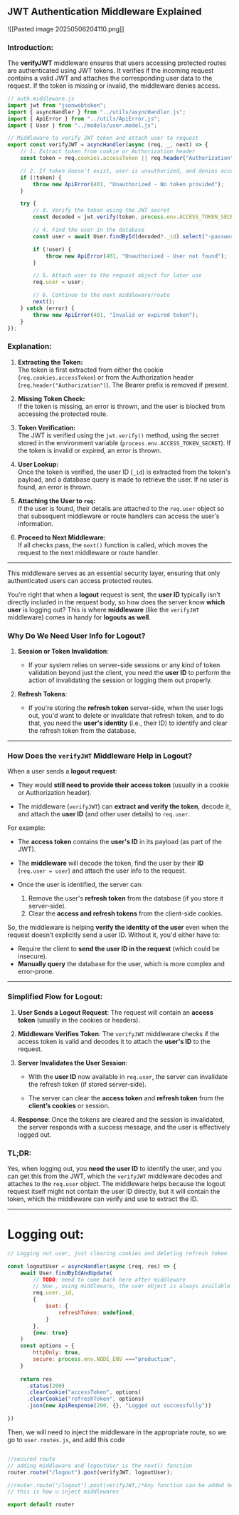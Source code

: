 ## JWT Authentication Middleware Explained

![[Pasted image 20250506204110.png]]

### Introduction:

The **verifyJWT** middleware ensures that users accessing protected routes are authenticated using JWT tokens. It verifies if the incoming request contains a valid JWT and attaches the corresponding user data to the request. If the token is missing or invalid, the middleware denies access.

```javascript
// auth.middleware.js
import jwt from "jsonwebtoken";
import { asyncHandler } from "../utils/asyncHandler.js";
import { ApiError } from "../utils/ApiError.js";
import { User } from "../models/user.model.js";

// Middleware to verify JWT token and attach user to request
export const verifyJWT = asyncHandler(async (req, _, next) => {
    // 1. Extract token from cookie or Authorization header
    const token = req.cookies.accessToken || req.header("Authorization")?.replace("Bearer ", "");

    // 2. If token doesn't exist, user is unauthorized, and denies access 
    if (!token) {
        throw new ApiError(401, "Unauthorized - No token provided");
    }

    try {
        // 3. Verify the token using the JWT secret
        const decoded = jwt.verify(token, process.env.ACCESS_TOKEN_SECRET);

        // 4. Find the user in the database
        const user = await User.findById(decoded?._id).select("-password -refreshToken");

        if (!user) {
            throw new ApiError(401, "Unauthorized - User not found");
        }

        // 5. Attach user to the request object for later use
        req.user = user;

        // 6. Continue to the next middleware/route
        next();
    } catch (error) {
        throw new ApiError(401, "Invalid or expired token");
    }
});

```

### Explanation:

1. **Extracting the Token:**  
    The token is first extracted from either the cookie (`req.cookies.accessToken`) or from the Authorization header (`req.header("Authorization")`). The Bearer prefix is removed if present.
    
2. **Missing Token Check:**  
    If the token is missing, an error is thrown, and the user is blocked from accessing the protected route.
    
3. **Token Verification:**  
    The JWT is verified using the `jwt.verify()` method, using the secret stored in the environment variable (`process.env.ACCESS_TOKEN_SECRET`). If the token is invalid or expired, an error is thrown.
    
4. **User Lookup:**  
    Once the token is verified, the user ID (`_id`) is extracted from the token's payload, and a database query is made to retrieve the user. If no user is found, an error is thrown.
    
5. **Attaching the User to `req`:**  
    If the user is found, their details are attached to the `req.user` object so that subsequent middleware or route handlers can access the user's information.
    
6. **Proceed to Next Middleware:**  
    If all checks pass, the `next()` function is called, which moves the request to the next middleware or route handler.
    

---

This middleware serves as an essential security layer, ensuring that only authenticated users can access protected routes.

You're right that when a **logout** request is sent, the **user ID** typically isn't directly included in the request body, so how does the server know **which user** is logging out? This is where **middleware** (like the `verifyJWT` middleware) comes in handy for **logouts as well**.

### Why Do We Need User Info for Logout?

1. **Session or Token Invalidation**:
    - If your system relies on server-side sessions or any kind of token validation beyond just the client, you need the **user ID** to perform the action of invalidating the session or logging them out properly.
        
2. **Refresh Tokens**:
    - If you're storing the **refresh token** server-side, when the user logs out, you'd want to delete or invalidate that refresh token, and to do that, you need the **user's identity** (i.e., their ID) to identify and clear the refresh token from the database.
        
---

### How Does the `verifyJWT` Middleware Help in Logout?

When a user sends a **logout request**:

- They would **still need to provide their access token** (usually in a cookie or Authorization header).
    
- The middleware (`verifyJWT`) can **extract and verify the token**, decode it, and attach the **user ID** (and other user details) to `req.user`.

For example:

- The **access token** contains the **user's ID** in its payload (as part of the JWT).
- The **middleware** will decode the token, find the user by their **ID** (`req.user = user`) and attach the user info to the request.
    
- Once the user is identified, the server can:
    
    1. Remove the user's **refresh token** from the database (if you store it server-side).
    2. Clear the **access and refresh tokens** from the client-side cookies.
        
So, the middleware is helping **verify the identity of the user** even when the request doesn’t explicitly send a user ID. Without it, you'd either have to:

- Require the client to **send the user ID in the request** (which could be insecure).
- **Manually query** the database for the user, which is more complex and error-prone.
    
---

### **Simplified Flow for Logout:**

1. **User Sends a Logout Request**: The request will contain an **access token** (usually in the cookies or headers).
    
2. **Middleware Verifies Token**: The `verifyJWT` middleware checks if the access token is valid and decodes it to attach the **user's ID** to the request.
    
3. **Server Invalidates the User Session**:
    
    - With the **user ID** now available in `req.user`, the server can invalidate the refresh token (if stored server-side).
        
    - The server can clear the **access token** and **refresh token** from the **client’s cookies** or session.
        
4. **Response**: Once the tokens are cleared and the session is invalidated, the server responds with a success message, and the user is effectively logged out.
    

### TL;DR:

Yes, when logging out, you **need the user ID** to identify the user, and you can get this from the JWT, which the `verifyJWT` middleware decodes and attaches to the `req.user` object. The middleware helps because the logout request itself might not contain the user ID directly, but it will contain the token, which the middleware can verify and use to extract the ID.

---


# Logging out:

```javascript
// Logging out user, just clearing cookies and deleting refresh token

const logoutUser = asyncHandler(async (req, res) => {
    await User.findByIdAndUpdate(
        // TODO: need to come back here after middleware
        // Now , using middleware, the user object is always available and attached to req, so we will use that to get user Id and clear it from our DB
        req.user._id,
        {
            $set: {
                refreshToken: undefined,
            }
        },
        {new: true}
    )
    const options = {
        httpOnly: true,
        secure: process.env.NODE_ENV ==="production",
    }
  
    return res
      .status(200)
      .clearCookie("accessToken", options)
      .clearCookie("refreshToken", options)
      .json(new ApiResponse(200, {}, "Logged out successfully"))

})
```

 Then, we will need to inject the middleware in the appropriate route, so we go to `user.routes.js`, and add this code

```javascript

//secured route
// adding middleware and logoutUser is the next() function
router.route("/logout").post(verifyJWT, logoutUser);

//router.route("/logout").post(verifyJWT,/*Any function can be added here*/ logoutUser);
// this is how u inject middlewares

export default router
```